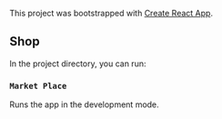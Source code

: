This project was bootstrapped with [Create React App](https://github.com/facebook/create-react-app).

## Shop

In the project directory, you can run:

### `Market Place`

Runs the app in the development mode.<br />







<!-- 
echo "# clother-market" >> README.md
git init
git add README.md
git commit -m "first commit"
git branch -M main
git remote add origin git@github.com:valentinmamontov/clother-market.git
git push -u origin main



git remote add origin git@github.com:valentinmamontov/clother-market.git
git branch -M main
git push -u origin main -->
